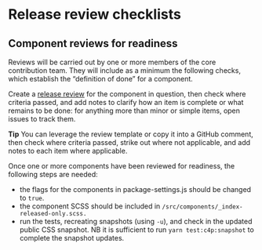 # Release review checklists

## Component reviews for readiness

Reviews will be carried out by one or more members of the core contribution
team. They will include as a minimum the following checks, which establish the
“definition of done” for a component.

Create a
[release review](https://github.com/carbon-design-system/ibm-products/issues/new?assignees=&labels=&projects=&template=release-review.md)
for the component in question, then check where criteria passed, and add notes
to clarify how an item is complete or what remains to be done: for anything more
than minor or simple items, open issues to track them.

**Tip** You can leverage the review template or copy it into a GitHub comment,
then check where criteria passed, strike out where not applicable, and add notes
to each item where applicable.

Once one or more components have been reviewed for readiness, the following
steps are needed:

- the flags for the components in package-settings.js should be changed to
  `true`.
- the component SCSS should be included in
  `/src/components/_index-released-only.scss.`
- run the tests, recreating snapshots (using `-u`), and check in the updated
  public CSS snapshot. NB it is sufficient to run `yarn test:c4p:snapshot` to
  complete the snapshot updates.
